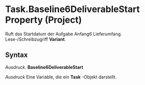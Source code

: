 
# Task.Baseline6DeliverableStart Property (Project)

Ruft das Startdatum der Aufgabe Anfang6 Lieferumfang. Lese-/Schreibzugriff  **Variant**.


## Syntax

 _Ausdruck_. **Baseline6DeliverableStart**

 _Ausdruck_ Eine Variable, die ein **Task** -Objekt darstellt.

